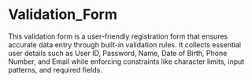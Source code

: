 # Validation_Form
This validation form is a user-friendly registration form that ensures accurate data entry through built-in validation rules. It collects essential user details such as User ID, Password, Name, Date of Birth, Phone Number, and Email while enforcing constraints like character limits, input patterns, and required fields. 
